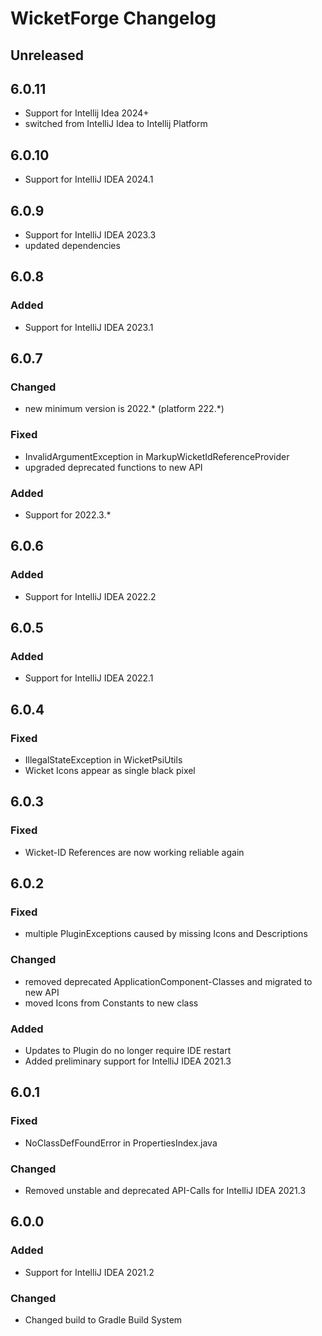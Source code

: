 <!-- Keep a Changelog guide -> https://keepachangelog.com -->

# WicketForge Changelog

## Unreleased

## 6.0.11

- Support for Intellij Idea 2024+
- switched from IntelliJ Idea to Intellij Platform

## 6.0.10

- Support for IntelliJ IDEA 2024.1

## 6.0.9

- Support for IntelliJ IDEA 2023.3
- updated dependencies

## 6.0.8

### Added

- Support for IntelliJ IDEA 2023.1

## 6.0.7

### Changed

- new minimum version is 2022.* (platform 222.*)

### Fixed

- InvalidArgumentException in MarkupWicketIdReferenceProvider
- upgraded deprecated functions to new API

### Added

- Support for 2022.3.*

## 6.0.6

### Added

- Support for IntelliJ IDEA 2022.2

## 6.0.5

### Added

- Support for IntelliJ IDEA 2022.1

## 6.0.4

### Fixed

- IllegalStateException in WicketPsiUtils
- Wicket Icons appear as single black pixel

## 6.0.3

### Fixed

- Wicket-ID References are now working reliable again

## 6.0.2

### Fixed

- multiple PluginExceptions caused by missing Icons and Descriptions

### Changed

- removed deprecated ApplicationComponent-Classes and migrated to new API
- moved Icons from Constants to new class

### Added

- Updates to Plugin do no longer require IDE restart
- Added preliminary support for IntelliJ IDEA 2021.3

## 6.0.1

### Fixed

- NoClassDefFoundError in PropertiesIndex.java

### Changed

- Removed unstable and deprecated API-Calls for IntelliJ IDEA 2021.3

## 6.0.0

### Added

- Support for IntelliJ IDEA 2021.2

### Changed

- Changed build to Gradle Build System
